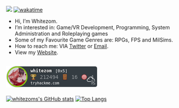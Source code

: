 ![](https://komarev.com/ghpvc/?username=whitezom7&label=PROFILE+VIEWS)
[![wakatime](https://wakatime.com/badge/user/7d8f866b-02c5-4fe0-8c57-0b42ec7eea79.svg)](https://wakatime.com/@7d8f866b-02c5-4fe0-8c57-0b42ec7eea79)

- Hi, I’m Whitezom.
- I’m interested in: Game/VR Development, Programming, System Administration and Roleplaying games
- Some of my Favourite Game Genres are: RPGs, FPS and MilSims.
- How to reach me: VIA [Twitter](https://twitter.com/TaylorWhitewood/) or [Email](mailto:contact@whitewood.dev).
- View my [Website](https://whitezom.dev).

 
![tryhackme stats](https://raw.githubusercontent.com/whitezom7/whitezom7/master/assets/thm_propic.png)
-
[![whitezoms's GitHub stats](https://git-readme-stats-whitezom7.vercel.app/api?username=whitezom7&theme=dark)](https://github.com/whitezom7/Github-readme-stats)
[![Top Langs](https://git-readme-stats-whitezom7.vercel.app/api/top-langs/?username=whitezom7&theme=dark)](https://github.com/whitezom7/Github-readme-stats)


